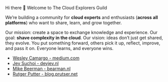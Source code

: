 Hi there 👋 Welcome to The Cloud Explorers Guild

We’re building a community for **cloud experts** and enthusiasts (**across all platforms**) who want to share, learn, and grow together.

Our mission: create a space to exchange knowledge and experience.
Our goal: **shave complexity in the cloud**.
Our vision: ideas don’t just get shared, they evolve. You put something forward, others pick it up, reflect, improve, and pass it on. Everyone learns, and everyone wins.

- [Wesley Camargo - medium.com](https://camargo-wes.medium.com/)
- [Jev Suchoi - devjev.nl](https://www.devjev.nl/)
- [Mike Beerman - bearman.nl](https://bearman.nl/)
- [Rutger Putter - blog.prutser.net](https://blog.prutser.net/)
